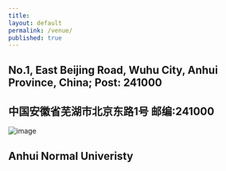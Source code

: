 ```yaml
---
title:
layout: default
permalink: /venue/
published: true
---
```


## No.1, East Beijing Road, Wuhu City, Anhui Province, China; Post: 241000
## 中国安徽省芜湖市北京东路1号 邮编:241000

![image](https://user-images.githubusercontent.com/37947578/227223589-238bfc2f-dbe4-479b-9718-05f3af36313d.png)
## Anhui Normal Univeristy
